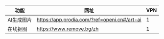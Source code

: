 
| 功能     | 网址                                           | VPN |
| ------ | -------------------------------------------- | --- |
| AI生成图片 | https://app.prodia.com/?ref=openi.cn#/art-ai | 1   |
| 在线抠图   | https://www.remove.bg/zh                     | 1   |
